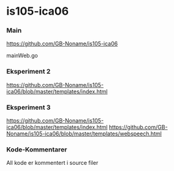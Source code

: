 # is105-ica06

### Main
https://github.com/GB-Noname/is105-ica06

mainWeb.go

### Eksperiment 2
https://github.com/GB-Noname/is105-ica06/blob/master/templates/index.html

### Eksperiment 3
https://github.com/GB-Noname/is105-ica06/blob/master/templates/index.html
https://github.com/GB-Noname/is105-ica06/blob/master/templates/webspeech.html

### Kode-Kommentarer
All kode er kommentert i source filer


